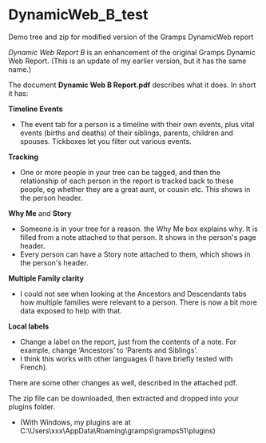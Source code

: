 # DynamicWeb_B_test
Demo tree and zip for modified version of the Gramps DynamicWeb report

_Dynamic Web Report B_ is an enhancement of the original Gramps Dynamic Web Report.  (This is an update of my earlier version, but it has the same name.)

The document __Dynamic Web B Report.pdf__ describes what it does. In short it has:

**Timeline Events**
* The event tab for a person is a timeline with their own events, plus vital events (births and deaths) of their siblings, parents, children and spouses. Tickboxes let you filter out various events.

**Tracking**
* One or more people in your tree can be tagged, and then the relationship of each person in the report is tracked back to these people, eg whether they are a great aunt, or cousin etc. This shows in the person header.

**Why Me** and **Story**
* Someone is in your tree for a reason. the Why Me box explains why. It is filled from a note attached to that person. It shows in the person's page header.
* Every person can have a Story note attached to them, which shows in the person's header.

**Multiple Family clarity**
* I could not see when looking at the Ancestors and Descendants tabs how multiple families were relevant to a person. There is now a bit more data exposed to help with that.

**Local labels**
* Change a label on the report, just from the contents of a note. For example, change ‘Ancestors’ to ‘Parents and Siblings’. 
* I think this works with other languages (I have briefly tested with French).

There are some other changes as well, described in the attached pdf.

The zip file can be downloaded, then extracted and dropped into your plugins folder.
* (With Windows, my plugins are at C:\Users\xxx\AppData\Roaming\gramps\gramps51\plugins)
